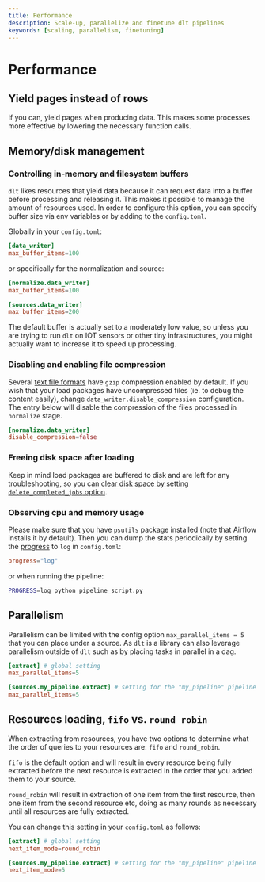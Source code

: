 ```yaml
---
title: Performance
description: Scale-up, parallelize and finetune dlt pipelines
keywords: [scaling, parallelism, finetuning]
---
```


# Performance

## Yield pages instead of rows

If you can, yield pages when producing data. This makes some processes more effective by lowering
the necessary function calls.

## Memory/disk management

### Controlling in-memory and filesystem buffers
`dlt` likes resources that yield data because it can request data into a buffer before processing
and releasing it. This makes it possible to manage the amount of resources used. In order to
configure this option, you can specify buffer size via env variables or by adding to the
`config.toml`.

Globally in your `config.toml`:

```toml
[data_writer]
max_buffer_items=100
```

or specifically for the normalization and source:

```toml
[normalize.data_writer]
max_buffer_items=100

[sources.data_writer]
max_buffer_items=200
```

The default buffer is actually set to a moderately low value, so unless you are trying to run `dlt`
on IOT sensors or other tiny infrastructures, you might actually want to increase it to speed up
processing.

### Disabling and enabling file compression
Several [text file formats](../dlt-ecosystem/file-formats/) have `gzip` compression enabled by default. If you wish that your load packages have uncompressed files (ie. to debug the content easily), change `data_writer.disable_compression` configuration. The entry below will disable the compression of the files processed in `normalize` stage.
```toml
[normalize.data_writer]
disable_compression=false
```


### Freeing disk space after loading

Keep in mind load packages are buffered to disk and are left for any troubleshooting, so you can [clear disk space by setting `delete_completed_jobs` option](../running-in-production/running.md#data-left-behind).

### Observing cpu and memory usage
Please make sure that you have `psutils` package installed (note that Airflow installs it by default). Then you can dump the stats periodically by setting the [progress](../general-usage/pipeline.md#display-the-loading-progress) to `log` in `config.toml`:
```toml
progress="log"
```
or when running the pipeline:
```sh
PROGRESS=log python pipeline_script.py
```

## Parallelism

Parallelism can be limited with the config option `max_parallel_items = 5` that you can place under
a source. As `dlt` is a library can also leverage parallelism outside of `dlt` such as by placing
tasks in parallel in a dag.

```toml
[extract] # global setting
max_parallel_items=5

[sources.my_pipeline.extract] # setting for the "my_pipeline" pipeline
max_parallel_items=5
```

## Resources loading, `fifo` vs. `round robin`

When extracting from resources, you have two options to determine what the order of queries to your
resources are: `fifo` and `round_robin`.

`fifo` is the default option and will result in every resource being fully extracted before the next
resource is extracted in the order that you added them to your source.

`round_robin` will result in extraction of one item from the first resource, then one item from the
second resource etc, doing as many rounds as necessary until all resources are fully extracted.

You can change this setting in your `config.toml` as follows:

```toml
[extract] # global setting
next_item_mode=round_robin

[sources.my_pipeline.extract] # setting for the "my_pipeline" pipeline
next_item_mode=5
```
